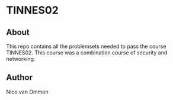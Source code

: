 # TINNES02

## About

This repo contains all the problemsets needed to pass the course TINNES02. This course was a combination course of security and networking. 

## Author

Nico van Ommen 

